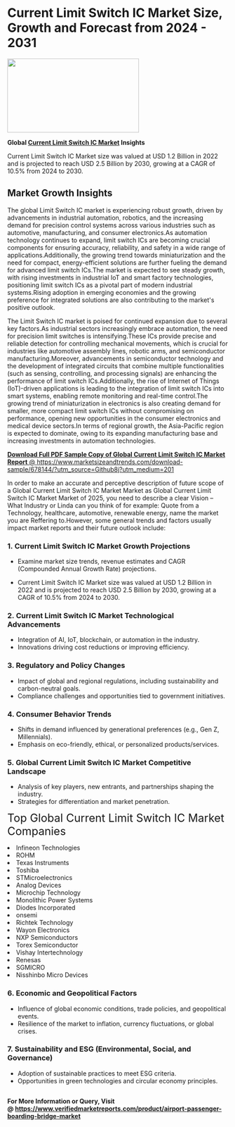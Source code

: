 <H1>Current Limit Switch IC Market Size, Growth and Forecast from 2024 - 2031</H1><img class="aligncenter size-medium wp-image-584254" src="https://thirdeyenews.in/wp-content/uploads/2024/09/Global-Market-Research-300x168.jpeg" alt="" width="300" height="168" /><p><strong>Global&nbsp;<a href="https://www.marketsizeandtrends.com/download-sample/678144/?utm_source=Github8j?utm_medium=201">Current Limit Switch IC Market</a> Insights</strong></p><p>Current Limit Switch IC Market size was valued at USD 1.2 Billion in 2022 and is projected to reach USD 2.5 Billion by 2030, growing at a CAGR of 10.5% from 2024 to 2030.</p><p><h2>Market Growth Insights</h2> <p>The global Limit Switch IC market is experiencing robust growth, driven by advancements in industrial automation, robotics, and the increasing demand for precision control systems across various industries such as automotive, manufacturing, and consumer electronics.As automation technology continues to expand, limit switch ICs are becoming crucial components for ensuring accuracy, reliability, and safety in a wide range of applications.Additionally, the growing trend towards miniaturization and the need for compact, energy-efficient solutions are further fueling the demand for advanced limit switch ICs.The market is expected to see steady growth, with rising investments in industrial IoT and smart factory technologies, positioning limit switch ICs as a pivotal part of modern industrial systems.Rising adoption in emerging economies and the growing preference for integrated solutions are also contributing to the market's positive outlook.</p> <p><a href="#"></a></p> <p>The Limit Switch IC market is poised for continued expansion due to several key factors.As industrial sectors increasingly embrace automation, the need for precision limit switches is intensifying.These ICs provide precise and reliable detection for controlling mechanical movements, which is crucial for industries like automotive assembly lines, robotic arms, and semiconductor manufacturing.Moreover, advancements in semiconductor technology and the development of integrated circuits that combine multiple functionalities (such as sensing, controlling, and processing signals) are enhancing the performance of limit switch ICs.Additionally, the rise of Internet of Things (IoT)-driven applications is leading to the integration of limit switch ICs into smart systems, enabling remote monitoring and real-time control.The growing trend of miniaturization in electronics is also creating demand for smaller, more compact limit switch ICs without compromising on performance, opening new opportunities in the consumer electronics and medical device sectors.In terms of regional growth, the Asia-Pacific region is expected to dominate, owing to its expanding manufacturing base and increasing investments in automation technologies.</p> <p><a href="#"></p><p><span class=""><strong>Download Full PDF Sample Copy of Global Current Limit Switch IC Market Report</strong> @ <a href="https://www.marketsizeandtrends.com/download-sample/678144/?utm_source=Github8j?utm_medium=201" target="_blank">https://www.marketsizeandtrends.com/download-sample/678144/?utm_source=Github8j?utm_medium=201</a></span></p><p>In order to make an accurate and perceptive description of future scope of a Global&nbsp;Current Limit Switch IC Market Market as Global&nbsp;Current Limit Switch IC Market Market of 2025, you need to describe a clear Vision &ndash; What Industry or Linda can you think of for example: Quote from a Technology, healthcare, automotive, renewable energy, name the market you are Reffering to.However, some general trends and factors usually impact market reports and their future outlook include:</p><h3>1.&nbsp;<strong>Current Limit Switch IC Market Growth Projections</strong></h3><ul><li>Examine market size trends, revenue estimates and CAGR (Compounded Annual Growth Rate) projections.</li><li><p>Current Limit Switch IC Market size was valued at USD 1.2 Billion in 2022 and is projected to reach USD 2.5 Billion by 2030, growing at a CAGR of 10.5% from 2024 to 2030.</p></li></ul><h3>2.&nbsp;<strong>Current Limit Switch IC Market Technological Advancements</strong></h3><ul><li>Integration of AI, IoT, blockchain, or automation in the industry.</li><li>Innovations driving cost reductions or improving efficiency.</li></ul><h3>3.&nbsp;<strong>Regulatory and Policy Changes</strong></h3><ul><li>Impact of global and regional regulations, including sustainability and carbon-neutral goals.</li><li>Compliance challenges and opportunities tied to government initiatives.</li></ul><h3>4.&nbsp;<strong>Consumer Behavior Trends</strong></h3><ul><li>Shifts in demand influenced by generational preferences (e.g., Gen Z, Millennials).</li><li>Emphasis on eco-friendly, ethical, or personalized products/services.</li></ul><h3>5.&nbsp;<strong>Global Current Limit Switch IC Market Competitive Landscape</strong></h3><ul><li>Analysis of key players, new entrants, and partnerships shaping the industry.</li><li>Strategies for differentiation and market penetration.</li></ul><p data-pm-slice="1 1 []"><span style="color: inherit; font-family: inherit; font-size: 25px;">Top Global Current Limit Switch IC Market Companies</span></p><div class="" data-test-id=""><p><li>Infineon Technologies</li><li> ROHM</li><li> Texas Instruments</li><li> Toshiba</li><li> STMicroelectronics</li><li> Analog Devices</li><li> Microchip Technology</li><li> Monolithic Power Systems</li><li> Diodes Incorporated</li><li> onsemi</li><li> Richtek Technology</li><li> Wayon Electronics</li><li> NXP Semiconductors</li><li> Torex Semiconductor</li><li> Vishay Intertechnology</li><li> Renesas</li><li> SGMICRO</li><li> Nisshinbo Micro Devices</li></p></div><h3>6.&nbsp;<strong>Economic and Geopolitical Factors</strong></h3><ul><li>Influence of global economic conditions, trade policies, and geopolitical events.</li><li>Resilience of the market to inflation, currency fluctuations, or global crises.</li></ul><h3>7.&nbsp;<strong>Sustainability and ESG (Environmental, Social, and Governance)</strong></h3><ul><li>Adoption of sustainable practices to meet ESG criteria.</li><li>Opportunities in green technologies and circular economy principles.</li></ul><h2><strong style="font-size: 14px;">For More Information or Query, Visit @&nbsp;</strong><a style="background-color: #ffffff; font-size: 14px;" href="https://www.marketsizeandtrends.com/report/current-limit-switch-ic-market/" target="_blank">https://www.verifiedmarketreports.com/product/airport-passenger-boarding-bridge-market</a></h2>